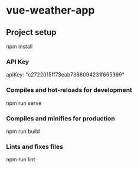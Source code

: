 # vue-weather-app


## Project setup
npm install

### API Key
apiKey: "c2722015ff73eab7386094231f665399"

### Compiles and hot-reloads for development
npm run serve

### Compiles and minifies for production
npm run build

### Lints and fixes files
npm run lint

